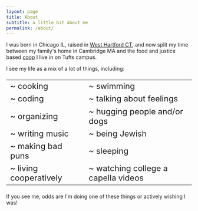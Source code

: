```yaml
---
layout: page
title: About
subtitle: a little bit about me
permalink: /about/
---
```

 I was born in Chicago IL, raised in [West Hartford CT](https://connecticuthistory.org/the-debate-over-who-could-occupy-world-war-ii-public-housing-in-west-hartford/), and now split my time between my family's home in Cambridge MA and the food and justice based [coop](https://www.facebook.com/TuftsCraftsHouse/) I live in on Tufts campus. 

I see my life as a mix of a lot of things, including:

<table style="width:100%;font-size:22px" font>
  <tr>
    <td>~ cooking</td>
    <td>~ swimming</td> 
  </tr> 
  <tr>
    <td>~ coding</td>
    <td>~ talking about feelings</td>
  </tr>
  <tr>
    <td>~ organizing</td> 
    <td>~ hugging people and/or dogs</td>
  </tr> 
  <tr>
    <td>~ writing music</td> 
    <td>~ being Jewish</td>  
  </tr> 
  <tr>
    <td>~ making bad puns</td>
    <td>~ sleeping</td>
  </tr>
  <tr>
    <td>~ living cooperatively</td>
    <td>~ watching college a capella videos</td>
  </tr>

</table> 

If you see me, odds are I'm doing one of these things or actively wishing I was!






